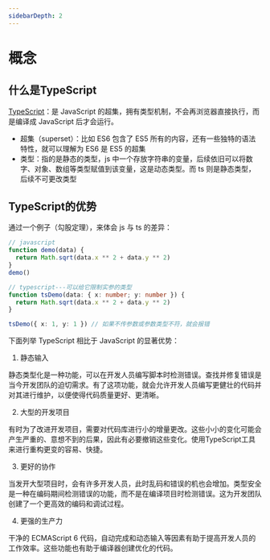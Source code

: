 ```yaml
---
sidebarDepth: 2
---
```


# 概念

## 什么是TypeScript

[TypeScript](https://www.typescriptlang.org/)：是 JavaScript 的超集，拥有类型机制，不会再浏览器直接执行，而是编译成 JavaScript 后才会运行。

- 超集（superset）：比如 ES6 包含了 ES5 所有的内容，还有一些独特的语法特性，就可以理解为 ES6 是 ES5 的超集
- 类型：指的是静态的类型，js 中一个存放字符串的变量，后续依旧可以将数字、对象、数组等类型赋值到该变量，这是动态类型。而 ts 则是静态类型，后续不可更改类型

## TypeScript的优势

通过一个例子（勾股定理），来体会 js 与 ts 的差异：

```javascript
// javascript
function demo(data) {
  return Math.sqrt(data.x ** 2 + data.y ** 2)
}
demo()
```

```typescript
// typescript---可以给它限制实参的类型
function tsDemo(data: { x: number; y: number }) {
  return Math.sqrt(data.x ** 2 + data.y ** 2)
}

tsDemo({ x: 1, y: 1 }) // 如果不传参数或参数类型不符，就会报错
```



下面列举 TypeScript 相比于 JavaScript 的显著优势：

1. 静态输入

静态类型化是一种功能，可以在开发人员编写脚本时检测错误。查找并修复错误是当今开发团队的迫切需求。有了这项功能，就会允许开发人员编写更健壮的代码并对其进行维护，以便使得代码质量更好、更清晰。

2. 大型的开发项目

有时为了改进开发项目，需要对代码库进行小的增量更改。这些小小的变化可能会产生严重的、意想不到的后果，因此有必要撤销这些变化。使用TypeScript工具来进行重构更变的容易、快捷。

3. 更好的协作

当发开大型项目时，会有许多开发人员，此时乱码和错误的机也会增加。类型安全是一种在编码期间检测错误的功能，而不是在编译项目时检测错误。这为开发团队创建了一个更高效的编码和调试过程。

4. 更强的生产力

干净的 ECMAScript 6 代码，自动完成和动态输入等因素有助于提高开发人员的工作效率。这些功能也有助于编译器创建优化的代码。
